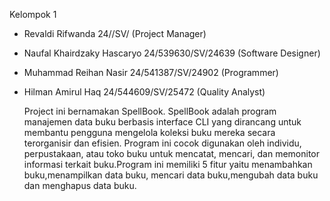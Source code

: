 Kelompok 1
- Revaldi Rifwanda             24//SV/             (Project Manager)
- Naufal Khairdzaky Hascaryo   24/539630/SV/24639  (Software Designer)
- Muhammad Reihan Nasir        24/541387/SV/24902  (Programmer)
- Hilman Amirul Haq            24/544609/SV/25472  (Quality Analyst)

  Project ini bernamakan SpellBook. SpellBook adalah program manajemen data buku berbasis interface CLI yang dirancang untuk membantu pengguna mengelola koleksi buku mereka secara terorganisir dan efisien.
  Program ini cocok digunakan oleh individu, perpustakaan, atau toko buku untuk mencatat, mencari, dan memonitor informasi terkait buku.Program ini memiliki 5 fitur yaitu menambahkan buku,menampilkan data buku,
  mencari data buku,mengubah data buku dan menghapus data buku.

